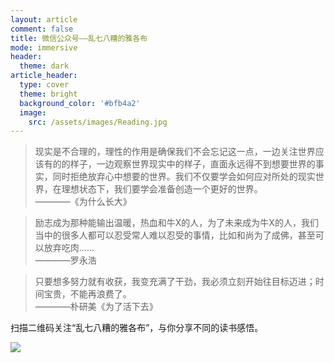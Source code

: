 ```yaml
---
layout: article
comment: false
title: 微信公众号——乱七八糟的雅各布
mode: immersive
header:
  theme: dark
article_header:
  type: cover
  theme: bright
  background_color: '#bfb4a2'
  image:
    src: /assets/images/Reading.jpg
---
```


> 现实是不合理的，理性的作用是确保我们不会忘记这一点，一边关注世界应该有的的样子，一边观察世界现实中的样子，直面永远得不到想要世界的事实，同时拒绝放弃心中想要的世界。我们不仅要学会如何应对所处的现实世界，在理想状态下，我们要学会准备创造一个更好的世界。  
> ————《为什么长大》

> 励志成为那种能输出温暖，热血和牛X的人，为了未来成为牛X的人，我们当中的很多人都可以忍受常人难以忍受的事情，比如和尚为了成佛，甚至可以放弃吃肉……  
> ————罗永浩

> 只要想多努力就有收获，我变充满了干劲，我必须立刻开始往目标迈进；时间宝贵，不能再浪费了。  
> ————朴研美《为了活下去》

扫描二维码关注“乱七八糟的雅各布”，与你分享不同的读书感悟。

![]({{site.url}}/assets/images/wechat-code.jpg)



